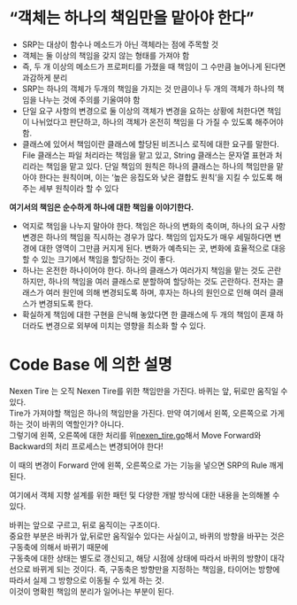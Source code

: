 # “객체는 하나의 책임만을 맡아야 한다”

- SRP는 대상이 함수나 메소드가 아닌 객체라는 점에 주목할 것
- 객체는 둘 이상의 책임을 갖지 않는 형태를 가져야 함
- 즉, 두 개 이상의 메소드가 프로퍼티를 가졌을 때 책임이 그 수만큼 늘어나게 된다면 과감하게 분리
- SRP는 하나의 객체가 두개의 책임을 가지는 것 만큼이나 두 개의 객체가 하나의 책임을 나누는 것에 주의를 기울여야 함
- 단일 요구 사항의 변경으로 둘 이상의 객체가 변경을 요하는 상황에 처한다면 책임이 나뉘었다고 판단하고, 하나의 객체가 온전히 책임을 다 가질 수 있도록 해주어야 함.
- 클래스에 있어서 책임이란 클래스에 할당된 비즈니스 로직에 대한 요구를 말한다. File 클래스는 파일 처리라는 책임을 맡고 있고, String 클래스는 문자열 표현과 처리라는 책임을 맡고 있다. 단일 책임의 원칙은 하나의 클래스는 하나의 책임만을 맡아야 한다는 원칙이며, 이는 ‘높은 응집도와 낮은 결합도 원칙’을 지킬 수 있도록 해주는 세부 원칙이라 할 수 있다

**여기서의 책임은 순수하게 하나에 대한 책임을 이야기한다.**  

- 억지로 책임을 나누지 말아야 한다. 책임은 하나의 변화의 축이며, 하나의 요구 사항 변경은 하나의 책임을 직시하는 경우가 많다. 책임의 입자도가 매우 세밀하다면 변경에 대한 영역이 그만큼 커지게 된다. 변화가 예측되는 곳, 변화에 효율적으로 대응할 수 있는 크기에서 책임을 할당하는 것이 좋다.
- 하나는 온전한 하나이어야 한다. 하나의 클래스가 여러가지 책임을 맡는 것도 곤란하지만, 하나의 책임을 여러 클래스로 분할하여 할당하는 것도 곤란하다. 전자는 클래스가 여러 원인에 의해 변경되도록 하며, 후자는 하나의 원인으로 인해 여러 클래스가 변경되도록 한다.
- 확실하게 책임에 대한 구현을 은닉해 놓았다면 한 클래스에 두 개의 책임이 혼재 하더라도 변경으로 외부에 미치는 영향을 최소화 할 수 있다.

# Code Base 에 의한 설명 

Nexen Tire 는 오직 Nexen Tire를 위한 책임만을 가진다. 바퀴는 앞, 뒤로만 움직일 수 있다.  
Tire가 가져야할 책임은 하나의 책임만을 가진다. 만약 여기에서 왼쪽, 오른쪽으로 가게하는 것이 바퀴의 역할인가? 아니다.  
그렇기에 왼쪽, 오른쪽에 대한 처리를 위[nexen_tire.go](car%2Fnexen_tire.go)해서 Move Forward와 Backward의 처리 프로세스는 변경되어야 한다! 

이 때의 변경이 Forward 안에 왼쪽, 오른쪽으로 가는 기능을 넣으면 SRP의 Rule 깨게 된다.   

여기에서 객체 지향 설계를 위한 패턴 및 다양한 개발 방식에 대한 내용을 논의해볼 수 있다. 

바퀴는 앞으로 구르고, 뒤로 움직이는 구조이다.  
중요한 부분은 바퀴가 앞,뒤로만 움직일수 있다는 사실이고, 바퀴의 방향을 바꾸는 것은 구동축에 의해서 바뀌기 때문에  
구동축에 대한 상태는 별도로 갱신되고, 해당 시점에 상태에 따라서 바퀴의 방향이 대각선으로 바뀌게 되는 것이다. 
즉, 구동축은 방향만을 지정하는 책임을, 타이어는 방향에 따라서 실제 그 방향으로 이동될 수 있게 하는 것.  
이것이 명확힌 책임의 분리가 일어나는 부분이 된다. 